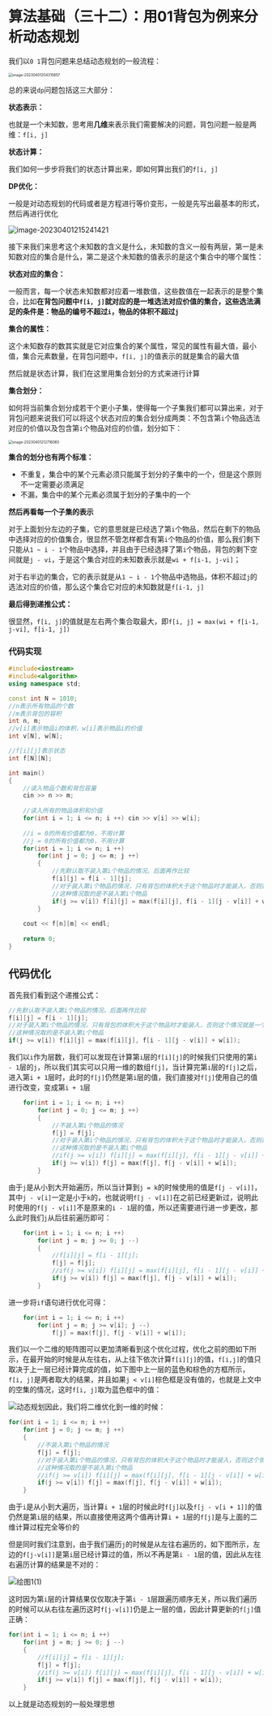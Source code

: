 # 算法基础（三十二）：用01背包为例来分析动态规划

我们以`0 1`背包问题来总结动态规划的一般流程：

<img src="https://typora-1310242472.cos.ap-nanjing.myqcloud.com/typora_img/image-20230401204315657.png" alt="image-20230401204315657" style="zoom:50%;" />

总的来说`dp`问题包括这三大部分：

**状态表示：**

也就是一个未知数，思考用**几维**来表示我们需要解决的问题，背包问题一般是两维：`f[i, j]`

**状态计算：**

我们如何一步步将我们的状态计算出来，即如何算出我们的`f[i, j]`

**DP优化：**

一般是对动态规划的代码或者是方程进行等价变形，一般是先写出最基本的形式，然后再进行优化 

![image-20230401215241421](https://typora-1310242472.cos.ap-nanjing.myqcloud.com/typora_img/image-20230401215241421.png)

接下来我们来思考这个未知数的含义是什么，未知数的含义一般有两层，第一是未知数对应的集合是什么，第二是这个未知数的值表示的是这个集合中的哪个属性：

**状态对应的集合：**

一般而言，每一个状态未知数都对应着一堆数值，这些数值在一起表示的是整个集合，比如**在背包问题中`f[i, j]`就对应的是一堆选法对应价值的集合，这些选法满足的条件是：物品的编号不超过`i`，物品的体积不超过`j`**

**集合的属性：**

这个未知数存的数其实就是它对应集合的某个属性，常见的属性有最大值，最小值，集合元素数量，在背包问题中，`f[i, j]`的值表示的就是集合的最大值

然后就是状态计算，我们在这里用集合划分的方式来进行计算

**集合划分：**

 如何将当前集合划分成若干个更小子集，使得每一个子集我们都可以算出来，对于背包问题来说我们可以将这个状态对应的集合划分成两类：不包含第`i`个物品选法对应的价值以及包含第`i`个物品对应的价值，划分如下：

<img src="https://typora-1310242472.cos.ap-nanjing.myqcloud.com/typora_img/image-20230401212716065.png" alt="image-20230401212716065" style="zoom:50%;" />

**集合的划分也有两个标准：**

- 不重复，集合中的某个元素必须只能属于划分的子集中的一个，但是这个原则不一定需要必须满足
- 不漏，集合中的某个元素必须属于划分的子集中的一个

**然后再看每一个子集的表示**

对于上面划分左边的子集，它的意思就是已经选了第`i`个物品，然后在剩下的物品中选择对应的价值集合，很显然不管怎样都含有第`i`个物品的价值，那么我们剩下只能从`1 ~ i - 1`个物品中选择，并且由于已经选择了第`i`个物品，背包的剩下空间就是`j - vi`，于是这个集合对应的未知数表示就是`wi + f[i-1, j-vi]`；

对于右半边的集合，它的表示就是从`1 ~ i - 1`个物品中选物品，体积不超过`j`的选法对应的价值，那么这个集合它对应的未知数就是`f[i-1, j]`

**最后得到递推公式：**

很显然，`f[i, j]`的值就是左右两个集合取最大，即`f[i, j] = max(wi + f[i-1, j-vi], f[i-1, j])`

### 代码实现

```cpp
#include<iostream>
#include<algorithm>
using namespace std;

const int N = 1010;
//n表示所有物品的个数
//m表示背包的容积
int n, m;
//v[i]表示物品i的体积，w[i]表示物品i的价值
int v[N], w[N];

//f[i][j]表示状态
int f[N][N];

int main()
{
    //读入物品个数和背包容量
    cin >> n >> m;
    
    //读入所有的物品体积和价值
    for(int i = 1; i <= n; i ++) cin >> v[i] >> w[i];
    
    //i = 0的所有价值都为0，不用计算
    //j = 0的所有价值都为0，不用计算
    for(int i = 1; i <= n; i ++) 
        for(int j = 0; j <= m; j ++)
        {
            //先默认取不装入第i个物品的情况。后面再作比较
            f[i][j] = f[i - 1][j];
            //对于装入第i个物品的情况，只有背包的体积大于这个物品时才能装入，否则这个情况就是一个空集
            //这种情况取的是不装入第i个物品
            if(j >= v[i]) f[i][j] = max(f[i][j], f[i - 1][j - v[i]] + w[i]);
        }
    
    cout << f[n][m] << endl;
    
    return 0;
}
```

## 代码优化

首先我们看到这个递推公式：

```cpp
//先默认取不装入第i个物品的情况。后面再作比较
f[i][j] = f[i - 1][j];
//对于装入第i个物品的情况，只有背包的体积大于这个物品时才能装入，否则这个情况就是一个空集
//这种情况取的是不装入第i个物品
if(j >= v[i]) f[i][j] = max(f[i][j], f[i - 1][j - v[i]] + w[i]);
```

我们以`i`作为层数，我们可以发现在计算第`i`层的`f[i][j]`的时候我们只使用的第`i - 1`层的`j`，所以我们其实可以只用一维的数组`f[j]`，当计算完第`i`层的`f[j]`之后，进入第`i + 1`层时，此时的`f[j]`仍然是第`i`层的值，我们直接对`f[j]`使用自己的值进行改变，变成第`i + 1`层

```cpp
    for(int i = 1; i <= n; i ++) 
        for(int j = 0; j <= m; j ++)
        {
            //不装入第i个物品的情况
            f[j] = f[j];
            //对于装入第i个物品的情况，只有背包的体积大于这个物品时才能装入，否则这个情况就是一个空集
            //这种情况取的是不装入第i个物品
            //if(j >= v[i]) f[i][j] = max(f[i][j], f[i - 1][j - v[i]] + w[i]);
            if(j >= v[i]) f[j] = max(f[j], f[j - v[i]] + w[i]);
        }
```

由于`j`是从小到大开始遍历，所以当计算到`j = k`的时候使用的值是`f[j - v[i]]`，其中`j - v[i]`一定是小于`k`的，也就说明`f[j - v[i]]`在之前已经更新过，说明此时使用的`f[j - v[i]]`不是原来的`i - 1`层的值，所以还需要进行进一步更改，那么此时我们`j`从后往前遍历即可：

```cpp
    for(int i = 1; i <= n; i ++) 
        for(int j = m; j >= 0; j --)
        {
            //f[i][j] = f[i - 1][j];
            f[j] = f[j];
            //if(j >= v[i]) f[i][j] = max(f[i][j], f[i - 1][j - v[i]] + w[i]);
            if(j >= v[i]) f[j] = max(f[j], f[j - v[i]] + w[i]);
        }
```

进一步将`if`语句进行优化可得：

```cpp
    for(int i = 1; i <= n; i ++) 
        for(int j = m; j >= v[i]; j --)
            f[j] = max(f[j], f[j - v[i]] + w[i]);
```

我们以一个二维的矩阵图可以更加清晰看到这个优化过程，优化之前的图如下所示，在最开始的时候是从左往右，从上往下依次计算`f[i][j]`的值，`f[i,j]`的值只取决于上一层已经计算完成的值，如下图中上一层的蓝色和棕色的方框所示，`f[i, j]`是两者取大的结果，并且如果`j < v[i]`棕色框是没有值的，也就是上文中的空集的情况，这时`f[i, j]`取为蓝色框中的值：

![动态规划](https://typora-1310242472.cos.ap-nanjing.myqcloud.com/typora_img/%E5%8A%A8%E6%80%81%E8%A7%84%E5%88%92.jpg)因此，我们将二维优化到一维的时候：

```c++
for(int i = 1; i <= n; i ++) 
    for(int j = 0; j <= m; j ++)
    {
        //不装入第i个物品的情况
        f[j] = f[j];
        //对于装入第i个物品的情况，只有背包的体积大于这个物品时才能装入，否则这个情况就是一个空集
        //这种情况取的是不装入第i个物品
        //if(j >= v[i]) f[i][j] = max(f[i][j], f[i - 1][j - v[i]] + w[i]);
        if(j >= v[i]) f[j] = max(f[j], f[j - v[i]] + w[i]);
    }
```

由于`i`是从小到大遍历，当计算`i + 1`层的时候此时`f[j]`以及`f[j - v[i + 1]]`的值仍然是第`i`层的结果，所以直接使用这两个值再计算`i + 1`层的`f[j]`是与上面的二维计算过程完全等价的

但是同时我们注意到，由于我们遍历`j`的时候是从左往右遍历的，如下图所示，左边的`f[j-v[i]]`是第`i`层已经计算过的值，所以不再是第`i - 1`层的值，因此从左往右遍历计算的结果是不对的：

![绘图1(1)](https://typora-1310242472.cos.ap-nanjing.myqcloud.com/typora_img/%E7%BB%98%E5%9B%BE1(1).jpg)

这时因为第`i`层的计算结果仅仅取决于第`i - 1`层跟遍历顺序无关，所以我们遍历的时候可以从右往左遍历这时`f[j-v[i]]`仍是上一层的值，因此计算更新的`f[j]`值正确：

```c
for(int i = 1; i <= n; i ++) 
    for(int j = m; j >= 0; j --)
    {
        //f[i][j] = f[i - 1][j];
        f[j] = f[j];
        //if(j >= v[i]) f[i][j] = max(f[i][j], f[i - 1][j - v[i]] + w[i]);
        if(j >= v[i]) f[j] = max(f[j], f[j - v[i]] + w[i]);
    }
```

以上就是动态规划的一般处理思想

